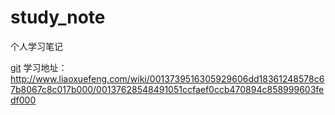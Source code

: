 # study_note
个人学习笔记

[git](./git/git.md) 学习地址：http://www.liaoxuefeng.com/wiki/0013739516305929606dd18361248578c67b8067c8c017b000/00137628548491051ccfaef0ccb470894c858999603fedf000
